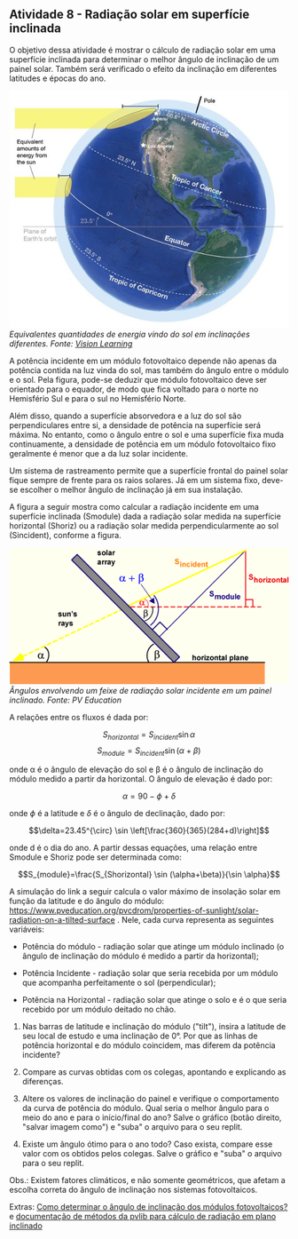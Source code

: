 ## Atividade 8 - Radiação solar em superfície inclinada

O objetivo dessa atividade é mostrar o cálculo de radiação solar em uma superfície inclinada para determinar o melhor ângulo de inclinação de um painel solar. Também será verificado o efeito da inclinação em diferentes latitudes e épocas do ano.

![](solrad_areas.jpg)
*Equivalentes quantidades de energia vindo do sol em inclinações diferentes. Fonte: [Vision Learning](https://www.visionlearning.com/en/library/Earth-Science/6/Factors-that-Control-Regional-Climate/255)*

A potência incidente em um módulo fotovoltaico depende não apenas da potência contida na luz vinda do sol, mas também do ângulo entre o módulo e o sol. Pela figura, pode-se deduzir que módulo fotovoltaico deve ser orientado para o equador, de modo que fica voltado para o norte no Hemisfério Sul e para o sul no Hemisfério Norte.

Além disso, quando a superfície absorvedora e a luz do sol são perpendiculares entre si, a densidade de potência na superfície será máxima. No entanto, como o ângulo entre o sol e uma superfície fixa muda continuamente, a densidade de potência em um módulo fotovoltaico fixo geralmente é menor que a da luz solar incidente.

Um sistema de rastreamento permite que a superfície frontal do painel solar fique sempre de frente para os raios solares. Já em um sistema fixo, deve-se escolher o melhor ângulo de inclinação já em sua instalação.

A figura a seguir mostra como calcular a radiação incidente em uma superfície inclinada (Smodule) dada a radiação solar medida na superfície horizontal (Shoriz) ou a radiação solar medida perpendicularmente ao sol (Sincident), conforme a figura.

![](tiltarr.png)
*Ângulos envolvendo um feixe de radiação solar incidente em um painel inclinado. Fonte: PV Education*

A relações entre os fluxos é dada por:

$$S_{horizontal}=S_{incident} \sin \alpha$$
$$S_{module}=S_{incident} \sin (\alpha+\beta)$$

onde α é o ângulo de elevação do sol e β é o ângulo de inclinação do módulo medido a partir da horizontal. O ângulo de elevação é dado por:

$$\alpha=90-\phi+\delta$$

onde $\phi$ é a latitude e $\delta$ é o ângulo de declinação, dado por:

$$\delta=23.45^{\circ} \sin \left[\frac{360}{365}(284+d)\right]$$

onde d é o dia do ano. A partir dessas equações, uma relação entre Smodule e Shoriz pode ser determinada como:

$$S_{module}=\frac{S_{Shorizontal} \sin (\alpha+\beta)}{\sin \alpha}$$

A simulação do link a seguir calcula o valor máximo de insolação solar em função da latitude e do ângulo do módulo: https://www.pveducation.org/pvcdrom/properties-of-sunlight/solar-radiation-on-a-tilted-surface . Nele, cada curva representa as seguintes variáveis:

- Potência do módulo - radiação solar que atinge um módulo inclinado (o ângulo de inclinação do módulo é medido a partir da horizontal);

- Potência Incidente - radiação solar que seria recebida por um módulo que acompanha perfeitamente o sol (perpendicular);

- Potência na Horizontal - radiação solar que atinge o solo e é o que seria recebido por um módulo deitado no chão.

1. Nas barras de latitude e inclinação do módulo ("tilt"), insira a latitude de seu local de estudo e uma inclinação de 0°. Por que as linhas de potência horizontal e do módulo coincidem, mas diferem da potência incidente?

2. Compare as curvas obtidas com os colegas, apontando e explicando as diferenças.

3. Altere os valores de inclinação do painel e verifique o comportamento da curva de potência do módulo. Qual seria o melhor ângulo para o meio do ano e para o início/final do ano? Salve o gráfico (botão direito, "salvar imagem como") e "suba" o arquivo para o seu replit.

4. Existe um ângulo ótimo para o ano todo? Caso exista, compare esse valor com os obtidos pelos colegas. Salve o gráfico e "suba" o arquivo para o seu replit.

Obs.: Existem fatores climáticos, e não somente geométricos, que afetam a escolha correta do ângulo de inclinação nos sistemas fotovoltaicos.

Extras: [Como determinar o ângulo de inclinação dos módulos fotovoltaicos?](https://canalsolar.com.br/como-determinar-o-angulo-de-inclinacao-dos-modulos-fotovoltaicos/) e [documentação de métodos da pvlib para cálculo de radiação em plano inclinado](https://pvlib-python.readthedocs.io/en/stable/_modules/pvlib/irradiance.html)

